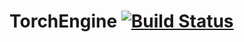 # TorchEngine [![Build Status](https://travis-ci.org/Snakybo/TorchEngine.svg?branch=master)](https://travis-ci.org/Snakybo/TorchEngine)